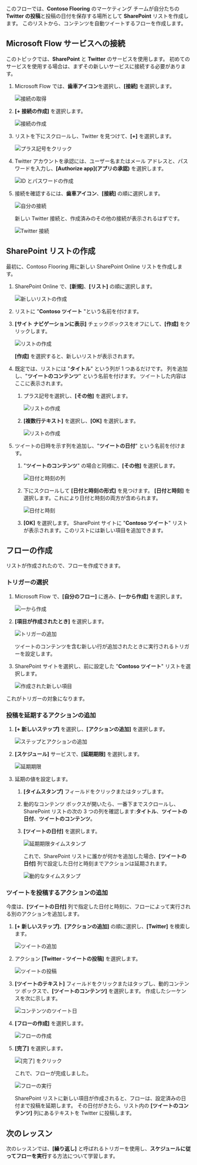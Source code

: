 このフローでは、**Contoso Flooring** のマーケティング チームが自分たちの **Twitter の投稿**と投稿の日付を保存する場所として **SharePoint** リストを作成します。 このリストから、コンテンツを自動ツイートするフローを作成します。 

## <a name="connect-microsoft-flow-services"></a>Microsoft Flow サービスへの接続
このトピックでは、**SharePoint** と **Twitter** のサービスを使用します。 初めてのサービスを使用する場合は、まずその新しいサービスに接続する必要があります。 

1. Microsoft Flow では、**歯車アイコン**を選択し、**[接続]** を選択します。
   
    ![接続の取得](./media/learning-push-notifications/2-get-connection.png) 
2. **[+ 接続の作成]** を選択します。
   
    ![接続の作成](./media/learning-push-notifications/3-create-connection.png) 
3. リストを下にスクロールし、Twitter を見つけて、**[+]** を選択します。
   
    ![プラス記号をクリック](./media/learning-push-notifications/4-click-plus.png)
4. Twitter アカウントを承認には、ユーザー名またはメール アドレスと、パスワードを入力し、**[Authorize app]\(アプリの承認\)** を選択します。
   
    ![ID とパスワードの作成](./media/learning-push-notifications/5-create-id-pswd.png)
5. 接続を確認するには、**歯車アイコン**、**[接続]** の順に選択します。
   
    ![自分の接続](./media/learning-push-notifications/6-my-connections.png)
   
    新しい Twitter 接続と、作成済みのその他の接続が表示されるはずです。 
   
    ![Twitter 接続](./media/learning-push-notifications/7-twitter-connection.png)

## <a name="build-a-sharepoint-list"></a>SharePoint リストの作成
最初に、Contoso Flooring 用に新しい SharePoint Online リストを作成します。 

1. SharePoint Online で、**[新規]**、**[リスト]** の順に選択します。
   
    ![新しいリストの作成](./media/learning-push-notifications/1-new-list.png)
2. リストに "**Contoso ツイート** "という名前を付けます。 
3. **[サイト ナビゲーションに表示]** チェックボックスをオフにして、**[作成]** をクリックします。
   
    ![リストの作成](./media/learning-push-notifications/2-name-create-list.png)
   
    **[作成]** を選択すると、新しいリストが表示されます。
4. 既定では、リストには "**タイトル**" という列が 1 つあるだけです。 列を追加し、"**ツイートのコンテンツ**" という名前を付けます。 ツイートした内容はここに表示されます。 
   
   1. プラス記号を選択し、**[その他]** を選択します。
      
       ![リストの作成](./media/learning-push-notifications/3-add-more-column-types.png)
   2. **[複数行テキスト]** を選択し、**[OK]** を選択します。
      
       ![リストの作成](./media/learning-push-notifications/4-add-column.png)
5. ツイートの日時を示す列を追加し、"**ツイートの日付**" という名前を付けます。
   
   1. "**ツイートのコンテンツ**" の場合と同様に、**[その他]** を選択します。
      
       ![日付と時刻の列](./media/learning-push-notifications/5-date-time-col.png)
   2. 下にスクロールして **[日付と時刻の形式]** を見つけます。 **[日付と時刻]** を選択します。これにより日付と時刻の両方が含められます。
      
       ![日付と時刻](./media/learning-push-notifications/6-date-time-must-do.png)
   3. **[OK]** を選択します。 SharePoint サイトに "**Contoso ツイート**" リストが表示されます。このリストには新しい項目を追加できます。

## <a name="build-the-flow"></a>フローの作成
リストが作成されたので、フローを作成できます。

### <a name="choose-a-trigger"></a>トリガーの選択
1. Microsoft Flow で、**[自分のフロー]** に進み、**[一から作成]** を選択します。
   
    ![一から作成](./media/learning-push-notifications/8-create-from-blank.png)
2. **[項目が作成されたとき]** を選択します。
   
    ![トリガーの追加](./media/learning-push-notifications/9-add-trigger.png)
   
    ツイートのコンテンツを含む新しい行が追加されたときに実行されるトリガーを設定します。
3. SharePoint サイトを選択し、前に設定した "**Contoso ツイート**" リストを選択します。
   
    ![作成された新しい項目](./media/learning-push-notifications/11-set-trigger.png)

これがトリガーの対象になります。

### <a name="add-an-action-to-delay-posting"></a>投稿を延期するアクションの追加
1. **[+ 新しいステップ]** を選択し、**[アクションの追加]** を選択します。 
   
    ![ステップとアクションの追加](./media/learning-push-notifications/12-add-step-and-action.png)
2. **[スケジュール]** サービスで、**[延期期限]** を選択します。 
   
    ![延期期限](./media/learning-push-notifications/13-delay-until-schedule.png)  
3. 延期の値を設定します。
   
   1. **[タイムスタンプ]** フィールドをクリックまたはタップします。 
   2. 動的なコンテンツ ボックスが開いたら、一番下までスクロールし、SharePoint リストの次の 3 つの列を確認します:**タイトル**、**ツイートの日付**、**ツイートのコンテンツ**。
   3. **[ツイートの日付]** を選択します。 
      
       ![延期期限タイムスタンプ](./media/learning-push-notifications/14-delay-until-timestamp.png)
      
       これで、SharePoint リストに誰かが何かを追加した場合、**[ツイートの日付]** 列で設定した日付と時刻までアクションは延期されます。
      
       ![動的なタイムスタンプ](./media/learning-push-notifications/15-dynamic-timestamp.png)

### <a name="add-an-action-to-post-a-tweet"></a>ツイートを投稿するアクションの追加
今度は、**[ツイートの日付]** 列で指定した日付と時刻に、フローによって実行される別のアクションを追加します。

1. **[+ 新しいステップ]**、**[アクションの追加]** の順に選択し、**[Twitter]** を検索します。
   
    ![ツイートの追加](./media/learning-push-notifications/16-add-tweet.png) 
2. アクション **[Twitter - ツイートの投稿]** を選択します。
   
    ![ツイートの投稿](./media/learning-push-notifications/17-post-tweet.png) 
3. **[ツイートのテキスト]** フィールドをクリックまたはタップし、動的コンテンツ ボックスで、**[ツイートのコンテンツ]** を選択します。 作成したシーケンスを次に示します。 
   
    ![コンテンツのツイート日](./media/learning-push-notifications/18-tweet-date-content.png)
4. **[フローの作成]** を選択します。
   
    ![フローの作成](./media/learning-push-notifications/19-tiny-create.png) 
5. **[完了]** を選択します。
   
    ![[完了] をクリック](./media/learning-push-notifications/19-click-done.png)
   
    これで、フローが完成しました。
   
    ![フローの実行](./media/learning-push-notifications/20-flow-is-done.png)
   
    SharePoint リストに新しい項目が作成されると、フローは、設定済みの日付まで投稿を延期します。 その日付がきたら、リスト内の **[ツイートのコンテンツ]** 列にあるテキストを Twitter に投稿します。

## <a name="next-lesson"></a>次のレッスン
次のレッスンでは、**[繰り返し]** と呼ばれるトリガーを使用し、**スケジュールに従ってフローを実行**する方法について学習します。

